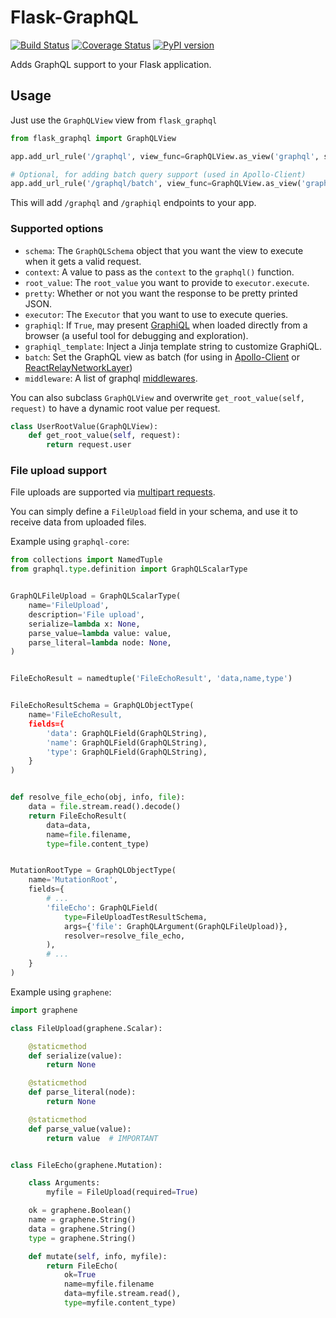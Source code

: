 # Flask-GraphQL

[![Build Status](https://travis-ci.org/graphql-python/flask-graphql.svg?branch=master)](https://travis-ci.org/graphql-python/flask-graphql) [![Coverage Status](https://coveralls.io/repos/graphql-python/flask-graphql/badge.svg?branch=master&service=github)](https://coveralls.io/github/graphql-python/flask-graphql?branch=master) [![PyPI version](https://badge.fury.io/py/flask-graphql.svg)](https://badge.fury.io/py/flask-graphql)

Adds GraphQL support to your Flask application.

## Usage

Just use the `GraphQLView` view from `flask_graphql`

```python
from flask_graphql import GraphQLView

app.add_url_rule('/graphql', view_func=GraphQLView.as_view('graphql', schema=schema, graphiql=True))

# Optional, for adding batch query support (used in Apollo-Client)
app.add_url_rule('/graphql/batch', view_func=GraphQLView.as_view('graphql', schema=schema, batch=True))
```

This will add `/graphql` and `/graphiql` endpoints to your app.

### Supported options
 * `schema`: The `GraphQLSchema` object that you want the view to execute when it gets a valid request.
 * `context`: A value to pass as the `context` to the `graphql()` function.
 * `root_value`: The `root_value` you want to provide to `executor.execute`.
 * `pretty`: Whether or not you want the response to be pretty printed JSON.
 * `executor`: The `Executor` that you want to use to execute queries.
 * `graphiql`: If `True`, may present [GraphiQL](https://github.com/graphql/graphiql) when loaded directly from a browser (a useful tool for debugging and exploration).
 * `graphiql_template`: Inject a Jinja template string to customize GraphiQL.
 * `batch`: Set the GraphQL view as batch (for using in [Apollo-Client](http://dev.apollodata.com/core/network.html#query-batching) or [ReactRelayNetworkLayer](https://github.com/nodkz/react-relay-network-layer))
 * `middleware`: A list of graphql [middlewares](http://docs.graphene-python.org/en/latest/execution/middleware/).

You can also subclass `GraphQLView` and overwrite `get_root_value(self, request)` to have a dynamic root value
per request.

```python
class UserRootValue(GraphQLView):
    def get_root_value(self, request):
        return request.user

```

### File upload support

File uploads are supported via [multipart requests](https://github.com/jaydenseric/graphql-multipart-request-spec).

You can simply define a ``FileUpload`` field in your schema, and use
it to receive data from uploaded files.


Example using ``graphql-core``:

```python
from collections import NamedTuple
from graphql.type.definition import GraphQLScalarType


GraphQLFileUpload = GraphQLScalarType(
    name='FileUpload',
    description='File upload',
    serialize=lambda x: None,
    parse_value=lambda value: value,
    parse_literal=lambda node: None,
)


FileEchoResult = namedtuple('FileEchoResult', 'data,name,type')


FileEchoResultSchema = GraphQLObjectType(
    name='FileEchoResult,
    fields={
        'data': GraphQLField(GraphQLString),
        'name': GraphQLField(GraphQLString),
        'type': GraphQLField(GraphQLString),
    }
)


def resolve_file_echo(obj, info, file):
    data = file.stream.read().decode()
    return FileEchoResult(
        data=data,
        name=file.filename,
        type=file.content_type)


MutationRootType = GraphQLObjectType(
    name='MutationRoot',
    fields={
        # ...
        'fileEcho': GraphQLField(
            type=FileUploadTestResultSchema,
            args={'file': GraphQLArgument(GraphQLFileUpload)},
            resolver=resolve_file_echo,
        ),
        # ...
    }
)
```


Example using ``graphene``:

```python
import graphene

class FileUpload(graphene.Scalar):

    @staticmethod
    def serialize(value):
        return None

    @staticmethod
    def parse_literal(node):
        return None

    @staticmethod
    def parse_value(value):
        return value  # IMPORTANT


class FileEcho(graphene.Mutation):

    class Arguments:
        myfile = FileUpload(required=True)

    ok = graphene.Boolean()
    name = graphene.String()
    data = graphene.String()
    type = graphene.String()

    def mutate(self, info, myfile):
        return FileEcho(
            ok=True
            name=myfile.filename
            data=myfile.stream.read(),
            type=myfile.content_type)
```
